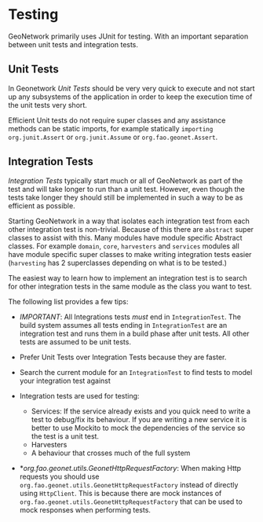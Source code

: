 # Testing

GeoNetwork primarily uses JUnit for testing. With an important separation between unit tests and integration tests.

## Unit Tests

In Geonetwork *Unit Tests* should be very very quick to execute and not start up any subsystems of the application in order to keep
the execution time of the unit tests very short.
    
Efficient Unit tests do not require super classes and any assistance methods can be static
imports, for example statically ``importing org.junit.Assert`` or ``org.junit.Assume`` or ``org.fao.geonet.Assert``.

## Integration Tests

*Integration Tests* typically start much or all of GeoNetwork as part of the test and will take longer to run than
a unit test. However, even though the tests take longer they should still be implemented in such a way to be as efficient as possible.

Starting GeoNetwork in a way that isolates each integration test from each other integration test is non-trivial.  Because of this
there are `abstract` super classes to assist with this.  Many modules have module specific Abstract classes.  For example `domain`, `core`, `harvesters` and `services` modules all have module specific super classes to make writing integration tests easier (`harvesting` has 2 superclasses depending on what is to be tested.)
    
The easiest way to learn how to implement an integration test is to search for other integration tests in the same module as the class
you want to test.

The following list provides a few tips:

* *IMPORTANT*: All Integrations tests *must* end in `IntegrationTest`.  The build system assumes all tests ending in `IntegrationTest` are
  an integration test and runs them in a build phase after unit tests.  All other tests are assumed to be unit tests.

* Prefer Unit Tests over Integration Tests because they are faster.

* Search the current module for an `IntegrationTest` to find tests to model your integration test against

* Integration tests are used for testing:

  * Services: If the service already exists and you quick need to write a test to debug/fix its behaviour.
    If you are writing a new service it is better to use Mockito to mock the dependencies of the service so the test is
    a unit test.
  * Harvesters
  * A behaviour that crosses much of the full system

* **org.fao.geonet.utils.GeonetHttpRequestFactory*: When making Http requests you should use `org.fao.geonet.utils.GeonetHttpRequestFactory` instead
  of directly using `HttpClient`.  This is because there are mock instances of `org.fao.geonet.utils.GeonetHttpRequestFactory` that can
  be used to mock responses when performing tests.

